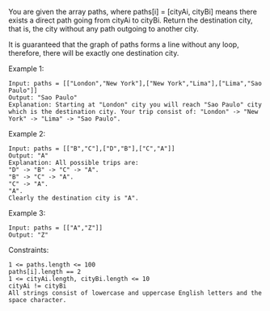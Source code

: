 You are given the array paths, where paths[i] = [cityAi, cityBi] means there exists a direct path going from cityAi to cityBi. Return the destination city, that is, the city without any path outgoing to another city.

It is guaranteed that the graph of paths forms a line without any loop, therefore, there will be exactly one destination city.

Example 1:

    Input: paths = [["London","New York"],["New York","Lima"],["Lima","Sao Paulo"]]
    Output: "Sao Paulo"
    Explanation: Starting at "London" city you will reach "Sao Paulo" city which is the destination city. Your trip consist of: "London" -> "New York" -> "Lima" -> "Sao Paulo".

Example 2:

    Input: paths = [["B","C"],["D","B"],["C","A"]]
    Output: "A"
    Explanation: All possible trips are:
    "D" -> "B" -> "C" -> "A".
    "B" -> "C" -> "A".
    "C" -> "A".
    "A".
    Clearly the destination city is "A".

Example 3:

    Input: paths = [["A","Z"]]
    Output: "Z"

Constraints:

    1 <= paths.length <= 100
    paths[i].length == 2
    1 <= cityAi.length, cityBi.length <= 10
    cityAi != cityBi
    All strings consist of lowercase and uppercase English letters and the space character.
